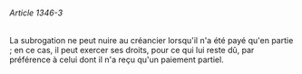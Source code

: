 ###### Article 1346-3

La subrogation ne peut nuire au créancier lorsqu'il n'a été payé qu'en partie ; en ce cas, il peut exercer ses droits, pour ce qui lui reste dû, par préférence à celui dont il n'a reçu qu'un paiement partiel.

